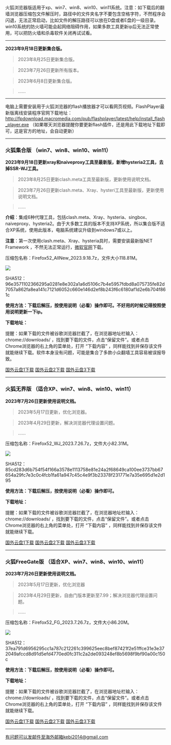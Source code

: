 火狐浏览器版适用于xp、win7、win8、win10、win11系统。注意：如下载后的翻墙浏览器压缩包文件解压时，路径中的文件夹名字不要包含空格字符，不然程序会闪退，无法正常启动，比如文件的解压路径可以放在D盘或者E盘的一级目录。win10系统的防火墙可能会起网络阻碍作用，如果多款工具更新ip后无法正常使用，可以把防火墙和杀毒软件关闭再试试看。

***

**2023年9月18日更新集合版。**

> 2023年8月25日更新集合版。

> 2023年7月26日更新所有版本。

> 2023年6月8日更新集合版。

> ......

***

电脑上需要安装用于火狐浏览器的flash播放器才可以看网页视频。FlashPlayer最新版离线安装程序官网下载地址：
http://fpdownload.macromedia.com/pub/flashplayer/latest/help/install_flash_player.exe （如果哪天浏览器提醒你要更新flash插件，还是用此下载地址下载即可，这是官方的地址，会自动更新）

***

### 火狐集合版 （win7、win8、win10、win11）

**2023年9月18日更新xray和naiveproxy工具至最新版，新增hysteria2工具，去掉SSR-WJ工具。**

> 2023年8月25日更新clash.meta工具至最新版，更新使用说明文档。

> 2023年7月26日更新clash.meta、Xray、hysteri工具至最新版，更新使用说明文档。

> ......

**介绍**：集成6种代理工具，包括clash.meta、Xray、hysteria、singbox、naiveproxy、hysteria2。由于大多数工具的版本不支持XP系统，所以集合版不适合XP系统，使用此版本，电脑系统建议升级到windows7或以上。

**注意**：第一次使用clash.meta、Xray、hysteria具时，需要安装最新版NET Framework ，不然无法正常运行，[微软官网](https://dotnet.microsoft.com/zh-cn/download/dotnet-framework/net48)下载。

压缩包名称：Firefox52_AllNew_2023.9.18.7z，文件大小118.81M。

![](https://fastly.jsdelivr.net/gh/Alvin9999/pac2/softimag/hysteria2-52.png)

SHA512：96e3571102366295a0281e8e302a1a6d5106c7b4e5957fdbd8a075735fe82d7057a862fa8ea141c7121d6052c660e146d2ef8b243f6c6180af1d2e6b704f861c

**使用方法：下载后解压，按使用说明（必看）操作即可。不好用的时候记得按照使用说明更新一下ip。**

**下载地址：**

提醒：如果下载的文件被谷歌浏览器拦截了，在浏览器地址栏输入：chrome://downloads/ ，找到要下载的文件，点击“保留文件”。或者点击Chrome浏览器的右上角的菜单处，打开 “下载内容” ，同样能找到并保存该文件就能继续下载。软件本身没有问题，可能是集合了多款小众翻墙工具容易被误报导致。

[国外云盘1下载](https://d2.freessr2.xyz/Firefox52_AllNew_2023.9.18.7z) 
[国外云盘2下载](https://d.ssrfree4.xyz/Firefox52_AllNew_2023.9.18.7z) 
[国外云盘3下载](https://free.zhujicn2.net/Firefox52_AllNew_2023.9.18.7z) 


***

### 火狐无界版 （适合XP、win7、win8、win10、win11）

**2023年7月26日更新使用说明文档。**

> 2023年5月17日更新，优化浏览器。

> 2023年4月29日更新，解决浏览器代理设置问题。

> ......

压缩包名称：Firefox52_WJ_2023.7.26.7z，文件大小82.31M。

![](https://fastly.jsdelivr.net/gh/Alvin9999/pac2/softimag/firefox11283.PNG)

SHA512：85cd283d6b754f54f166a3578e1113758e81e24a2f68649ca100ee3737bb67654a29fc7e3c0c4fcb1fa61a947c45c4e9f3b23378f231771e7a35e695d1e2d195

**使用方法：下载后解压，按使用说明（必看）操作即可。**

**下载地址：**

提醒：如果下载的文件被谷歌浏览器拦截了，在浏览器地址栏输入：chrome://downloads/ ，找到要下载的文件，点击“保留文件”。或者点击Chrome浏览器的右上角的菜单处，打开 “下载内容” ，同样能找到并保存该文件就能继续下载。

[国外云盘1下载](https://d2.freessr2.xyz/Firefox52_WJ_2023.7.26.7z) 
[国外云盘2下载](https://d.ssrfree4.xyz/Firefox52_WJ_2023.7.26.7z) 
[国外云盘3下载](https://free.zhujicn2.net/Firefox52_WJ_2023.7.26.7z) 

***

### 火狐FreeGate版 （适合XP、win7、win8、win10、win11）

**2023年7月26日更新使用说明文档。**

> 2023年5月17日更新，优化浏览器

> 2023年4月29日更新，自由门版本更新至7.99；解决浏览器代理设置问题。

> ......

压缩包名称：Firefox52_FG_2023.7.26.7z，文件大小86.20M。

![](https://fastly.jsdelivr.net/gh/Alvin9999/pac2/softimag/firefox11282.PNG)

SHA512：37ea791d6956295cc1a787c212261c399625eec8bef87421f2e51ffce31e3e372049afccd8d91d5efd4770ed0fc311c2a2de093248ef8b5698f9bf90a00c150c

**使用方法：下载后解压，按使用说明（必看）操作即可。**

**下载地址：**

提醒：如果下载的文件被谷歌浏览器拦截了，在浏览器地址栏输入：chrome://downloads/ ，找到要下载的文件，点击“保留文件”。或者点击Chrome浏览器的右上角的菜单处，打开 “下载内容” ，同样能找到并保存该文件就能继续下载。

[国外云盘1下载](https://d2.freessr2.xyz/Firefox52_FG_2023.7.26.7z) 
[国外云盘2下载](https://d.ssrfree4.xyz/Firefox52_FG_2023.7.26.7z) 
[国外云盘3下载](https://free.zhujicn2.net/Firefox52_FG_2023.7.26.7z) 

***

有问题可以发邮件至海外邮箱kebi2014@gmail.com